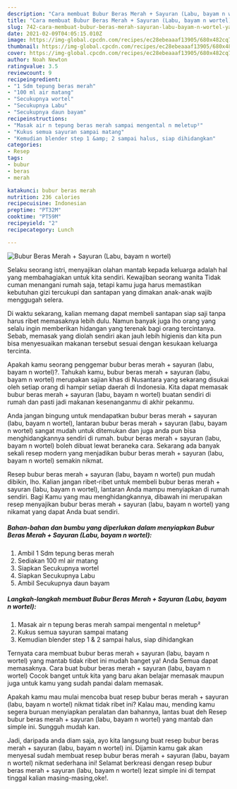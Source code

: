 ```yaml
---
description: "Cara membuat Bubur Beras Merah + Sayuran (Labu, bayam n wortel) yang enak dan Mudah Dibuat"
title: "Cara membuat Bubur Beras Merah + Sayuran (Labu, bayam n wortel) yang enak dan Mudah Dibuat"
slug: 742-cara-membuat-bubur-beras-merah-sayuran-labu-bayam-n-wortel-yang-enak-dan-mudah-dibuat
date: 2021-02-09T04:05:15.010Z
image: https://img-global.cpcdn.com/recipes/ec28ebeaaaf13905/680x482cq70/bubur-beras-merah-sayuran-labu-bayam-n-wortel-foto-resep-utama.jpg
thumbnail: https://img-global.cpcdn.com/recipes/ec28ebeaaaf13905/680x482cq70/bubur-beras-merah-sayuran-labu-bayam-n-wortel-foto-resep-utama.jpg
cover: https://img-global.cpcdn.com/recipes/ec28ebeaaaf13905/680x482cq70/bubur-beras-merah-sayuran-labu-bayam-n-wortel-foto-resep-utama.jpg
author: Noah Newton
ratingvalue: 3.5
reviewcount: 9
recipeingredient:
- "1 Sdm tepung beras merah"
- "100 ml air matang"
- "Secukupnya wortel"
- "Secukupnya Labu"
- "Secukupnya daun bayam"
recipeinstructions:
- "Masak air n tepung beras merah sampai mengental n meletup²"
- "Kukus semua sayuran sampai matang"
- "Kemudian blender step 1 &amp; 2 sampai halus, siap dihidangkan"
categories:
- Resep
tags:
- bubur
- beras
- merah

katakunci: bubur beras merah 
nutrition: 236 calories
recipecuisine: Indonesian
preptime: "PT32M"
cooktime: "PT59M"
recipeyield: "2"
recipecategory: Lunch

---
```



![Bubur Beras Merah + Sayuran (Labu, bayam n wortel)](https://img-global.cpcdn.com/recipes/ec28ebeaaaf13905/680x482cq70/bubur-beras-merah-sayuran-labu-bayam-n-wortel-foto-resep-utama.jpg)

Selaku seorang istri, menyajikan olahan mantab kepada keluarga adalah hal yang membahagiakan untuk kita sendiri. Kewajiban seorang  wanita Tidak cuman menangani rumah saja, tetapi kamu juga harus memastikan kebutuhan gizi tercukupi dan santapan yang dimakan anak-anak wajib menggugah selera.

Di waktu  sekarang, kalian memang dapat membeli santapan siap saji tanpa harus ribet memasaknya lebih dulu. Namun banyak juga lho orang yang selalu ingin memberikan hidangan yang terenak bagi orang tercintanya. Sebab, memasak yang diolah sendiri akan jauh lebih higienis dan kita pun bisa menyesuaikan makanan tersebut sesuai dengan kesukaan keluarga tercinta. 



Apakah kamu seorang penggemar bubur beras merah + sayuran (labu, bayam n wortel)?. Tahukah kamu, bubur beras merah + sayuran (labu, bayam n wortel) merupakan sajian khas di Nusantara yang sekarang disukai oleh setiap orang di hampir setiap daerah di Indonesia. Kita dapat memasak bubur beras merah + sayuran (labu, bayam n wortel) buatan sendiri di rumah dan pasti jadi makanan kesenanganmu di akhir pekanmu.

Anda jangan bingung untuk mendapatkan bubur beras merah + sayuran (labu, bayam n wortel), lantaran bubur beras merah + sayuran (labu, bayam n wortel) sangat mudah untuk ditemukan dan juga anda pun bisa menghidangkannya sendiri di rumah. bubur beras merah + sayuran (labu, bayam n wortel) boleh dibuat lewat beraneka cara. Sekarang ada banyak sekali resep modern yang menjadikan bubur beras merah + sayuran (labu, bayam n wortel) semakin nikmat.

Resep bubur beras merah + sayuran (labu, bayam n wortel) pun mudah dibikin, lho. Kalian jangan ribet-ribet untuk membeli bubur beras merah + sayuran (labu, bayam n wortel), lantaran Anda mampu menyiapkan di rumah sendiri. Bagi Kamu yang mau menghidangkannya, dibawah ini merupakan resep menyajikan bubur beras merah + sayuran (labu, bayam n wortel) yang nikamat yang dapat Anda buat sendiri.

<!--inarticleads1-->

##### Bahan-bahan dan bumbu yang diperlukan dalam menyiapkan Bubur Beras Merah + Sayuran (Labu, bayam n wortel):

1. Ambil 1 Sdm tepung beras merah
1. Sediakan 100 ml air matang
1. Siapkan Secukupnya wortel
1. Siapkan Secukupnya Labu
1. Ambil Secukupnya daun bayam




<!--inarticleads2-->

##### Langkah-langkah membuat Bubur Beras Merah + Sayuran (Labu, bayam n wortel):

1. Masak air n tepung beras merah sampai mengental n meletup²
1. Kukus semua sayuran sampai matang
1. Kemudian blender step 1 &amp; 2 sampai halus, siap dihidangkan




Ternyata cara membuat bubur beras merah + sayuran (labu, bayam n wortel) yang mantab tidak ribet ini mudah banget ya! Anda Semua dapat memasaknya. Cara buat bubur beras merah + sayuran (labu, bayam n wortel) Cocok banget untuk kita yang baru akan belajar memasak maupun juga untuk kamu yang sudah pandai dalam memasak.

Apakah kamu mau mulai mencoba buat resep bubur beras merah + sayuran (labu, bayam n wortel) nikmat tidak ribet ini? Kalau mau, mending kamu segera buruan menyiapkan peralatan dan bahannya, lantas buat deh Resep bubur beras merah + sayuran (labu, bayam n wortel) yang mantab dan simple ini. Sungguh mudah kan. 

Jadi, daripada anda diam saja, ayo kita langsung buat resep bubur beras merah + sayuran (labu, bayam n wortel) ini. Dijamin kamu gak akan menyesal sudah membuat resep bubur beras merah + sayuran (labu, bayam n wortel) nikmat sederhana ini! Selamat berkreasi dengan resep bubur beras merah + sayuran (labu, bayam n wortel) lezat simple ini di tempat tinggal kalian masing-masing,oke!.

